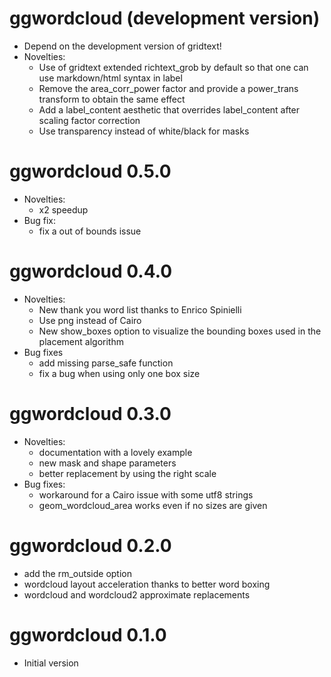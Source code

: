 # ggwordcloud (development version)
* Depend on the development version of gridtext!
* Novelties:
   * Use of gridtext extended richtext_grob by default so that one can use markdown/html syntax in label
   * Remove the area_corr_power factor and provide a power_trans transform to obtain the same effect
   * Add a label_content aesthetic that overrides label_content after scaling factor correction
   * Use transparency instead of white/black for masks

# ggwordcloud 0.5.0
* Novelties:
   * x2 speedup
* Bug fix:
   * fix a out of bounds issue

# ggwordcloud 0.4.0
* Novelties:
    * New thank you word list thanks to Enrico Spinielli
    * Use png instead of Cairo
    * New show_boxes option to visualize the bounding boxes used in the placement algorithm
* Bug fixes
    * add missing parse_safe function
    * fix a bug when using only one box size

# ggwordcloud 0.3.0
* Novelties:
    * documentation with a lovely example
    * new mask and shape parameters
    * better replacement by using the right scale
* Bug fixes:
    * workaround for a Cairo issue with some utf8 strings
    * geom_wordcloud_area works even if no sizes are given

# ggwordcloud 0.2.0
* add the rm_outside option
* wordcloud layout acceleration thanks to better word boxing
* wordcloud and wordcloud2 approximate replacements

# ggwordcloud 0.1.0
* Initial version
